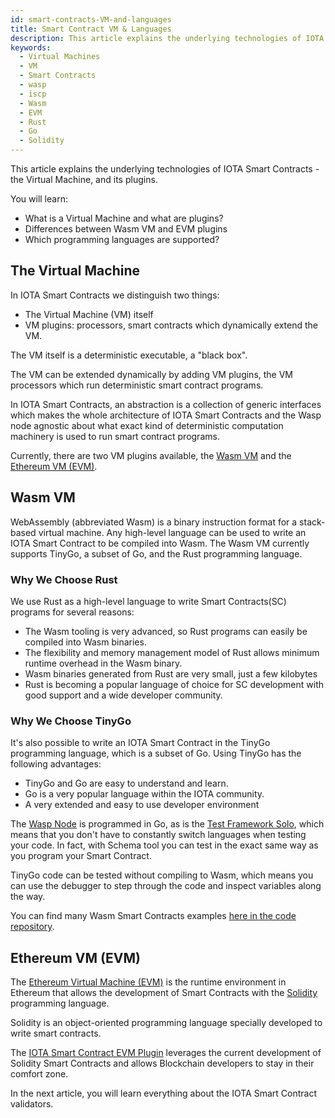 ```yaml
---
id: smart-contracts-VM-and-languages
title: Smart Contract VM & Languages
description: This article explains the underlying technologies of IOTA Smart Contracts - the Virtual Machine, and its plugins.
keywords:
  - Virtual Machines
  - VM
  - Smart Contracts
  - wasp
  - iscp
  - Wasm
  - EVM
  - Rust
  - Go
  - Solidity
---
```


This article explains the underlying technologies of IOTA Smart Contracts - the Virtual Machine, and its plugins.

You will learn:

- What is a Virtual Machine and what are plugins?
- Differences between Wasm VM and EVM plugins
- Which programming languages are supported?

## The Virtual Machine

In IOTA Smart Contracts we distinguish two things:

- The Virtual Machine (VM) itself
- VM plugins: processors, smart contracts which dynamically extend the VM.

The VM itself is a deterministic executable, a "black box".

The VM can be extended dynamically by adding VM plugins, the VM processors which run deterministic smart contract programs.

In IOTA Smart Contracts, an abstraction is a collection of generic interfaces which makes the whole architecture of IOTA Smart Contracts and the Wasp node agnostic about what exact kind of deterministic computation machinery is used to run smart contract programs.

Currently, there are two VM plugins available, the [Wasm VM](/smart-contracts/guide/wasm_vm/intro) and the [Ethereum VM (EVM)](/smart-contracts/guide/evm/introduction).

## Wasm VM

WebAssembly (abbreviated Wasm) is a binary instruction format for a stack-based virtual machine. Any high-level language can be used to write an IOTA Smart Contract to be compiled into Wasm. The Wasm VM currently supports TinyGo, a subset of Go, and the Rust programming language.

### Why We Choose Rust

We use Rust as a high-level language to write Smart Contracts(SC) programs for several reasons:

- The Wasm tooling is very advanced, so Rust programs can easily be compiled into Wasm binaries.
- The flexibility and memory management model of Rust allows minimum runtime overhead in the Wasm binary.
- Wasm binaries generated from Rust are very small, just a few kilobytes
- Rust is becoming a popular language of choice for SC development with good support and a wide developer community.

### Why We Choose TinyGo

It's also possible to write an IOTA Smart Contract in the TinyGo programming language, which is a subset of Go. Using TinyGo has the following advantages:

- TinyGo and Go are easy to understand and learn.
- Go is a very popular language within the IOTA community.
- A very extended and easy to use developer environment

The [Wasp Node](https://github.com/iotaledger/wasp) is programmed in Go, as is the [Test Framework Solo](/smart-contracts/guide/solo/what-is-solo/), which means that you don't have to constantly switch languages when testing your code. In fact, with Schema tool you can test in the exact same way as you program your Smart Contract.

TinyGo code can be tested without compiling to Wasm, which means you can use the debugger to step through the code and inspect variables along the way.

You can find many Wasm Smart Contracts examples [here in the code repository](https://github.com/iotaledger/wasp/tree/master/contracts/wasm).

## Ethereum VM (EVM)

The [Ethereum Virtual Machine (EVM)](https://ethereum.org/en/developers/docs/evm/) is the runtime environment in Ethereum that allows the development of Smart Contracts with the [Solidity](https://docs.soliditylang.org/en/v0.8.9/) programming language.

Solidity is an object-oriented programming language specially developed to write smart contracts.

The [IOTA Smart Contract EVM Plugin](/smart-contracts/guide/evm/introduction/) leverages the current development of Solidity Smart Contracts and allows Blockchain developers to stay in their comfort zone.

In the next article, you will learn everything about the IOTA Smart Contract validators.
